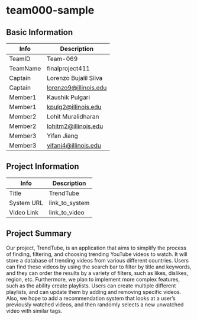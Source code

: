 # team000-sample

## Basic Information

|   Info      |        Description     |
| ----------- | ---------------------- |
| TeamID      |        Team-069        |
| TeamName    |    finalproject411     |
| Captain     |  Lorenzo Bujalil Silva |
| Captain     |  lorenzo9@illinois.edu |
| Member1     |    Kaushik Pulgari     |
| Member1     |   kpulg2@illinois.edu  |
| Member2     |   Lohit Muralidharan   |
| Member2     |  lohitm2@illinois.edu  |
| Member3     |     Yifan Jiang        |
| Member3     |  yifanj4@illinois.edu  |

## Project Information

|   Info      |        Description     |
| ----------- | ---------------------- |
|  Title      |        TrendTube       |
| System URL  |      link_to_system    |
| Video Link  |      link_to_video     |

## Project Summary

Our project, TrendTube, is an application that aims to simplify the process of finding, filtering, and choosing trending YouTube videos to watch. It will store a database of trending videos from various different countries. Users can find these videos by using the search bar to filter by title and keywords, and they can order the results by a variety of filters, such as likes, dislikes, region, etc.
Furthermore, we plan to implement more complex features, such as the ability create playlists. Users can create multiple different playlists, and can update them by adding and removing specific videos. Also, we hope to add a recommendation system that looks at a user’s previously watched videos, and then randomly selects a new unwatched video with similar tags.

